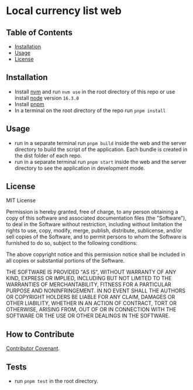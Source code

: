 # Local currency list web

## Table of Contents

- [Installation](#installation)
- [Usage](#usage)
- [License](#license)

## Installation

- Install [nvm](https://github.com/nvm-sh/nvm) and run `nvm use` in the root directory of this repo or use install [node](https://nodejs.org/en/) version `16.3.0`
- Install [pnpm](https://pnpm.io/installation)
- In a terminal on the root directory of the repo run `pnpm install`

## Usage

- run in a separate terminal run `pnpm build` inside the web and the server directory to build the script of the application. Each bundle is created in the dist folder of each repo.
- run in a separate terminal run `pnpm start` inside the web and the server directory to see the application in development mode.

## License

MIT License

Permission is hereby granted, free of charge, to any person obtaining a copy
of this software and associated documentation files (the "Software"), to deal
in the Software without restriction, including without limitation the rights
to use, copy, modify, merge, publish, distribute, sublicense, and/or sell
copies of the Software, and to permit persons to whom the Software is
furnished to do so, subject to the following conditions:

The above copyright notice and this permission notice shall be included in all
copies or substantial portions of the Software.

THE SOFTWARE IS PROVIDED "AS IS", WITHOUT WARRANTY OF ANY KIND, EXPRESS OR
IMPLIED, INCLUDING BUT NOT LIMITED TO THE WARRANTIES OF MERCHANTABILITY,
FITNESS FOR A PARTICULAR PURPOSE AND NONINFRINGEMENT. IN NO EVENT SHALL THE
AUTHORS OR COPYRIGHT HOLDERS BE LIABLE FOR ANY CLAIM, DAMAGES OR OTHER
LIABILITY, WHETHER IN AN ACTION OF CONTRACT, TORT OR OTHERWISE, ARISING FROM,
OUT OF OR IN CONNECTION WITH THE SOFTWARE OR THE USE OR OTHER DEALINGS IN THE
SOFTWARE.

## How to Contribute

[Contributor Covenant](https://www.contributor-covenant.org/version/2/1/code_of_conduct/code_of_conduct.md).

## Tests

- run `pnpm test` in the root directory.
